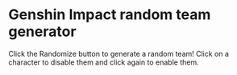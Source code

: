 # Genshin Impact random team generator

Click the Randomize button to generate a random team! Click on a character to disable them and click again to enable them.
